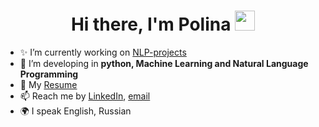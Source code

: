 <h1 align="center">Hi there, I'm Polina</a> 
<img src="https://github.com/blackcater/blackcater/raw/main/images/Hi.gif" height="32"/></h1>

- ✨ I’m currently working on [NLP-projects](https://github.com/PollyIva/NLP-projects)
- 🌱 I’m developing in **python, Machine Learning and Natural Language Programming**
- 📄 My [Resume](https://github.com/PollyIva/PollyIva/blob/main/Resume%20Polina%20Ivanilova.pdf)
- 📫 Reach me by [LinkedIn](https://www.linkedin.com/in/polina-ivanilova-071925235/), [email](mailto:ivanilova.pv@gmail.com)
- 🌍 I speak English, Russian
